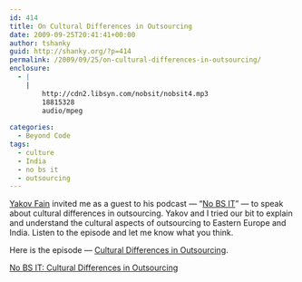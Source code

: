 ```yaml
---
id: 414
title: On Cultural Differences in Outsourcing
date: 2009-09-25T20:41:41+00:00
author: tshanky
guid: http://shanky.org/?p=414
permalink: /2009/09/25/on-cultural-differences-in-outsourcing/
enclosure:
  - |
    |
        http://cdn2.libsyn.com/nobsit/nobsit4.mp3
        18815328
        audio/mpeg
        
categories:
  - Beyond Code
tags:
  - culture
  - India
  - no bs it
  - outsourcing
---
```

<a title="Yakov Fain" href="http://yakovfain.javadevelopersjournal.com/" target="_blank">Yakov Fain</a> invited me as a guest to his podcast &#8212; &#8220;<a title="No BS IT" href="http://nobsit.libsyn.com/" target="_blank">No BS IT</a>&#8221; &#8212; to speak about cultural differences in outsourcing. Yakov and I tried our bit to explain and understand the cultural aspects of outsourcing to Eastern Europe and India. Listen to the episode and let me know what you think.

Here is the episode &#8212; <a title="Cultural Differences in Outsourcing" href="http://nobsit.libsyn.com/index.php?post_id=525193" target="_blank">Cultural Differences in Outsourcing</a>.

[No BS IT: Cultural Differences in Outsourcing](http://cdn2.libsyn.com/nobsit/nobsit4.mp3)